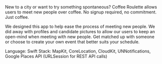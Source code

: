 New to a city or want to try something spontaneous? Coffee Roulette allows users to meet new people over coffee. No signup required, no commitment. Just coffee.

We designed this app to help ease the process of meeting new people. We did away with profiles and candidate pictures to allow our users to keep an open-mind when meeting with new people. Get matched up with someone or choose to create your own event that better suits your schedule.

Language: Swift
Stack: MapKit, CoreLocation, CloudKit, UNNotifications, Google Places API (URLSession for REST API calls)
